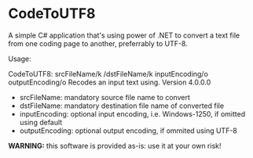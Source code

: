 # CodeToUTF8

A simple C# application that's using power of .NET to convert a text file from one coding page to another, preferrably to UTF-8.


Usage:

CodeToUTF8: srcFileName/k /dstFileName/k inputEncoding/o outputEncoding/o
Recodes an input text using. Version 4.0.0.0

 - srcFileName: mandatory source file name to convert
 - dstFileName: mandatory destination file name of converted file
 - inputEncoding: optional input encoding, i.e. Windows-1250, if omitted using default
 - outputEncoding: optional output encoding, if ommited using UTF-8


**WARNING:** this software is provided as-is: use it at your own risk!
